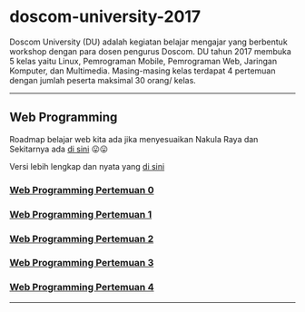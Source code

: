 # doscom-university-2017

Doscom University (DU) adalah kegiatan belajar mengajar yang berbentuk workshop dengan para dosen pengurus Doscom. DU tahun 2017 membuka 5 kelas yaitu Linux, Pemrograman Mobile, Pemrograman Web, Jaringan Komputer, dan Multimedia. Masing-masing kelas terdapat 4 pertemuan dengan jumlah peserta maksimal 30 orang/ kelas.

---

## Web Programming

Roadmap belajar web kita ada jika menyesuaikan Nakula Raya dan Sekitarnya ada [di sini](https://coggle.it/diagram/WL2RK13WNAAB_BrX) :stuck_out_tongue::stuck_out_tongue:

Versi lebih lengkap dan nyata yang [di sini](https://coggle.it/diagram/Vz9LvW8byvN0I38x)

### [Web Programming Pertemuan 0](./WEB-PROGRAMMING-0.md)

### [Web Programming Pertemuan 1](./WEB-PROGRAMMING-1.md)

### [Web Programming Pertemuan 2](./WEB-PROGRAMMING-2.md)

### [Web Programming Pertemuan 3](./WEB-PROGRAMMING-3.md)

### [Web Programming Pertemuan 4](./WEB-PROGRAMMING-4.md)

---
